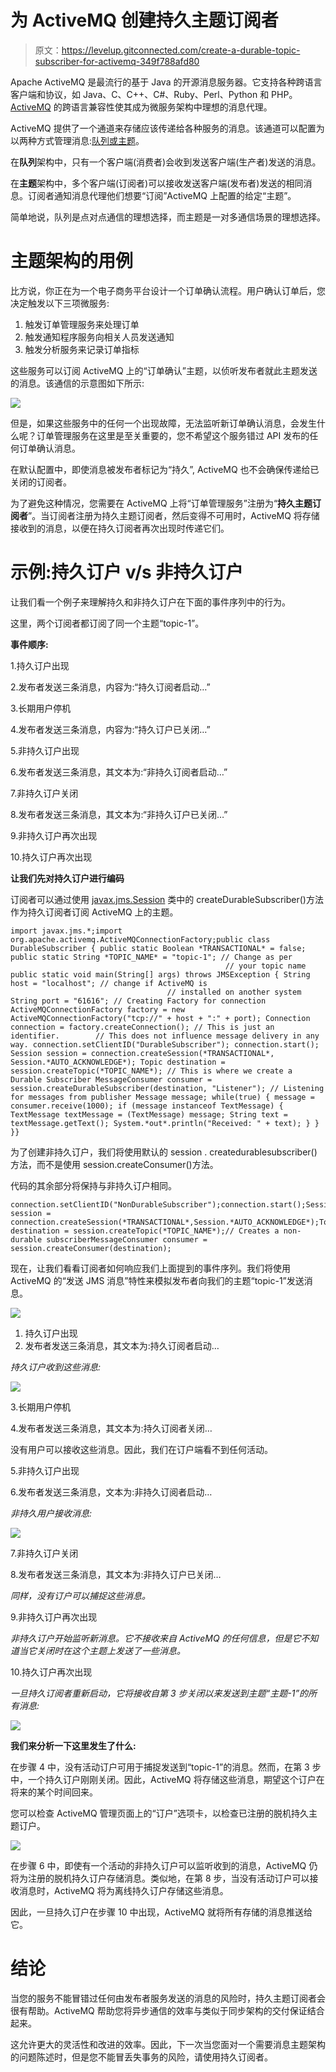 # 为 ActiveMQ 创建持久主题订阅者

> 原文：<https://levelup.gitconnected.com/create-a-durable-topic-subscriber-for-activemq-349f788afd80>

Apache ActiveMQ 是最流行的基于 Java 的开源消息服务器。它支持各种跨语言客户端和协议，如 Java、C、C++、C#、Ruby、Perl、Python 和 PHP。 [ActiveMQ](https://www.openlogic.com/blog/what-apache-activemq) 的跨语言兼容性使其成为微服务架构中理想的消息代理。

ActiveMQ 提供了一个通道来存储应该传递给各种服务的消息。该通道可以配置为以两种方式管理消息:[队列或主题](https://activemq.apache.org/how-does-a-queue-compare-to-a-topic)。

在**队列**架构中，只有一个客户端(消费者)会收到发送客户端(生产者)发送的消息。

在**主题**架构中，多个客户端(订阅者)可以接收发送客户端(发布者)发送的相同消息。订阅者通知消息代理他们想要“订阅”ActiveMQ 上配置的给定“主题”。

简单地说，队列是点对点通信的理想选择，而主题是一对多通信场景的理想选择。

# 主题架构的用例

比方说，你正在为一个电子商务平台设计一个订单确认流程。用户确认订单后，您决定触发以下三项微服务:

1.  触发订单管理服务来处理订单
2.  触发通知程序服务向相关人员发送通知
3.  触发分析服务来记录订单指标

这些服务可以订阅 ActiveMQ 上的“订单确认”主题，以侦听发布者就此主题发送的消息。该通信的示意图如下所示:

![](img/cb665db25cc11d4e13fccbc3af4f4f47.png)

但是，如果这些服务中的任何一个出现故障，无法监听新订单确认消息，会发生什么呢？订单管理服务在这里是至关重要的，您不希望这个服务错过 API 发布的任何订单确认消息。

在默认配置中，即使消息被发布者标记为“持久”, ActiveMQ 也不会确保传递给已关闭的订阅者。

为了避免这种情况，您需要在 ActiveMQ 上将“订单管理服务”注册为“**持久主题订阅者**”。当订阅者注册为持久主题订阅者，然后变得不可用时，ActiveMQ 将存储接收到的消息，以便在持久订阅者再次出现时传递它们。

# 示例:持久订户 v/s 非持久订户

让我们看一个例子来理解持久和非持久订户在下面的事件序列中的行为。

这里，两个订阅者都订阅了同一个主题“topic-1”。

**事件顺序:**

1.持久订户出现

2.发布者发送三条消息，内容为:“持久订阅者启动…”

3.长期用户停机

4.发布者发送三条消息，内容为:“持久订户已关闭…”

5.非持久订户出现

6.发布者发送三条消息，其文本为:“非持久订阅者启动…”

7.非持久订户关闭

8.发布者发送三条消息，其文本为:“非持久订户已关闭…”

9.非持久订户再次出现

10.持久订户再次出现

**让我们先对持久订户进行编码**

订阅者可以通过使用 [javax.jms.Session](https://docs.oracle.com/javaee/7/api/javax/jms/Session.html) 类中的 createDurableSubscriber()方法作为持久订阅者订阅 ActiveMQ 上的主题。

```
import javax.jms.*;import org.apache.activemq.ActiveMQConnectionFactory;public class DurableSubscriber { public static Boolean *TRANSACTIONAL* = false; public static String *TOPIC_NAME* = "topic-1"; // Change as per
                                                // your topic name public static void main(String[] args) throws JMSException { String host = "localhost"; // change if ActiveMQ is 
                                   // installed on another system String port = "61616"; // Creating Factory for connection ActiveMQConnectionFactory factory = new ActiveMQConnectionFactory("tcp://" + host + ":" + port); Connection connection = factory.createConnection(); // This is just an identifier.        // This does not influence message delivery in any way. connection.setClientID("DurableSubscriber"); connection.start(); Session session = connection.createSession(*TRANSACTIONAL*, Session.*AUTO_ACKNOWLEDGE*); Topic destination = session.createTopic(*TOPIC_NAME*); // This is where we create a Durable Subscriber MessageConsumer consumer = session.createDurableSubscriber(destination, "Listener"); // Listening for messages from publisher Message message; while(true) { message = consumer.receive(1000); if (message instanceof TextMessage) { TextMessage textMessage = (TextMessage) message; String text = textMessage.getText(); System.*out*.println("Received: " + text); } } }}
```

为了创建非持久订户，我们将使用默认的 session . createdurablesubscriber()方法，而不是使用 session.createConsumer()方法。

代码的其余部分将保持与非持久订户相同。

```
connection.setClientID("NonDurableSubscriber");connection.start();Session session = connection.createSession(*TRANSACTIONAL*,Session.*AUTO_ACKNOWLEDGE*);Topic destination = session.createTopic(*TOPIC_NAME*);// Creates a non-durable subscriberMessageConsumer consumer = session.createConsumer(destination);
```

现在，让我们看看订阅者如何响应我们上面提到的事件序列。我们将使用 ActiveMQ 的“发送 JMS 消息”特性来模拟发布者向我们的主题“topic-1”发送消息。

![](img/1cf7a6c8944c18e66c9dc1e5a09b82e9.png)

1.  持久订户出现
2.  发布者发送三条消息，其文本为:持久订阅者启动…

*持久订户收到这些消息:*

![](img/fdf45a7726e1e4b0ef4490fc26ed8a92.png)

3.长期用户停机

4.发布者发送三条消息，其文本为:持久订阅者关闭…

没有用户可以接收这些消息。因此，我们在订户端看不到任何活动。

5.非持久订户出现

6.发布者发送三条消息，文本为:非持久订阅者启动…

*非持久用户接收消息:*

![](img/926a81e8573c75cb3674052354bd4805.png)

7.非持久订户关闭

8.发布者发送三条消息，其文本为:非持久订户已关闭…

*同样，没有订户可以捕捉这些消息。*

9.非持久订户再次出现

*非持久订户开始监听新消息。它不接收来自 ActiveMQ 的任何信息，但是它不知道当它关闭时在这个主题上发送了一些消息。*

10.持久订户再次出现

*一旦持久订阅者重新启动，它将接收自第 3 步关闭以来发送到主题“主题-1”的所有消息:*

![](img/4f1abc7bc1e8c71c0af1b5b79fb76d7b.png)

**我们来分析一下这里发生了什么:**

在步骤 4 中，没有活动订户可用于捕捉发送到“topic-1”的消息。然而，在第 3 步中，一个持久订户刚刚关闭。因此，ActiveMQ 将存储这些消息，期望这个订户在将来的某个时间回来。

您可以检查 ActiveMQ 管理页面上的“订户”选项卡，以检查已注册的脱机持久主题订户。

![](img/9dc7e414c711ef55dba448e0d2447c0f.png)

在步骤 6 中，即使有一个活动的非持久订户可以监听收到的消息，ActiveMQ 仍将为注册的脱机持久订户存储消息。类似地，在第 8 步，当没有活动订户可以接收消息时，ActiveMQ 将为离线持久订户存储这些消息。

因此，一旦持久订户在步骤 10 中出现，ActiveMQ 就将所有存储的消息推送给它。

# 结论

当您的服务不能冒错过任何由发布者服务发送的消息的风险时，持久主题订阅者会很有帮助。ActiveMQ 帮助您将异步通信的效率与类似于同步架构的交付保证结合起来。

这允许更大的灵活性和改进的效率。因此，下一次当您面对一个需要消息主题架构的问题陈述时，但是您不能冒丢失事务的风险，请使用持久订阅者。